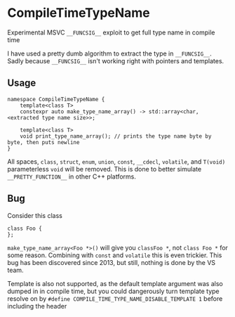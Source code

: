 # CompileTimeTypeName
Experimental MSVC `__FUNCSIG__` exploit to get full type name in compile time

I have used a pretty dumb algorithm to extract the type in `__FUNCSIG__`. Sadly because `__FUNCSIG__` isn't working right with pointers and templates.

## Usage
```
namespace CompileTimeTypeName {
    template<class T>
    constexpr auto make_type_name_array() -> std::array<char, <extracted type name size>>;
    
    template<class T>
    void print_type_name_array(); // prints the type name byte by byte, then puts newline
}
```
All spaces, `class`, `struct`, `enum`, `union`, `const`, `__cdecl`, `volatile`, and `T(void)` parameterless `void` will be removed. This is done to better simulate `__PRETTY_FUNCTION__` in other C++ platforms.

## Bug
Consider this class
```
class Foo {
};
```
`make_type_name_array<Foo *>()` will give you `classFoo *`, not `class Foo *` for some reason. 
Combining with `const` and `volatile` this is even trickier. 
This bug has been discovered since 2013, but still, nothing is done by the VS team.

Template is also not supported, as the default template argument was also dumped in in compile time, but you could dangerously turn template type resolve on by `#define COMPILE_TIME_TYPE_NAME_DISABLE_TEMPLATE 1` before including the header
